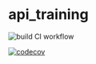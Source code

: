 # api_training

![build CI workflow](https://github.com/T2Clubber/api_training/actions/workflows/build.yml/badge.svg)

[![codecov](https://codecov.io/gh/T2Clubber/api_training/actions/workflows/build.yml/graph/badge.svg?token=7L69DZNNR1)](https://codecov.io/gh/T2Clubber/api_training)
